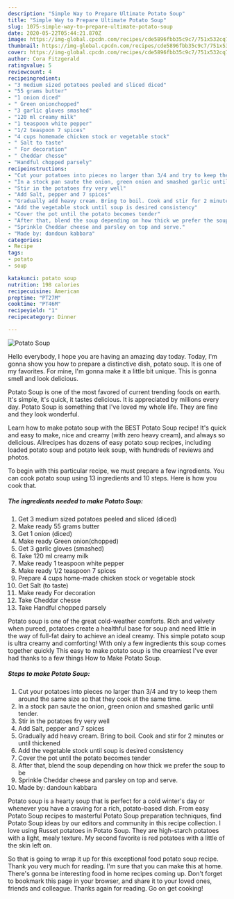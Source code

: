 ```yaml
---
description: "Simple Way to Prepare Ultimate Potato Soup"
title: "Simple Way to Prepare Ultimate Potato Soup"
slug: 1075-simple-way-to-prepare-ultimate-potato-soup
date: 2020-05-22T05:44:21.870Z
image: https://img-global.cpcdn.com/recipes/cde5896fbb35c9c7/751x532cq70/potato-soup-recipe-main-photo.jpg
thumbnail: https://img-global.cpcdn.com/recipes/cde5896fbb35c9c7/751x532cq70/potato-soup-recipe-main-photo.jpg
cover: https://img-global.cpcdn.com/recipes/cde5896fbb35c9c7/751x532cq70/potato-soup-recipe-main-photo.jpg
author: Cora Fitzgerald
ratingvalue: 5
reviewcount: 4
recipeingredient:
- "3 medium sized potatoes peeled and sliced diced"
- "55 grams butter"
- "1 onion diced"
- " Green onionchopped"
- "3 garlic gloves smashed"
- "120 ml creamy milk"
- "1 teaspoon white pepper"
- "1/2 teaspoon 7 spices"
- "4 cups homemade chicken stock or vegetable stock"
- " Salt to taste"
- " For decoration"
- " Cheddar chesse"
- "Handful chopped parsely"
recipeinstructions:
- "Cut your potatoes into pieces no larger than 3/4 and try to keep them around the same size so that they cook at the same time."
- "In a stock pan saute the onion, green onion and smashed garlic until tender."
- "Stir in the potatoes fry very well"
- "Add Salt, pepper and 7 spices"
- "Gradually add heavy cream. Bring to boil. Cook and stir for 2 minutes or until thickened"
- "Add the vegetable stock until soup is desired consistency"
- "Cover the pot until the potato becomes tender"
- "After that, blend the soup depending on how thick we prefer the soup to be"
- "Sprinkle Cheddar cheese and parsley on top and serve."
- "Made by: dandoun kabbara"
categories:
- Recipe
tags:
- potato
- soup

katakunci: potato soup 
nutrition: 198 calories
recipecuisine: American
preptime: "PT27M"
cooktime: "PT46M"
recipeyield: "1"
recipecategory: Dinner

---
```



![Potato Soup](https://img-global.cpcdn.com/recipes/cde5896fbb35c9c7/751x532cq70/potato-soup-recipe-main-photo.jpg)

Hello everybody, I hope you are having an amazing day today. Today, I'm gonna show you how to prepare a distinctive dish, potato soup. It is one of my favorites. For mine, I'm gonna make it a little bit unique. This is gonna smell and look delicious.

Potato Soup is one of the most favored of current trending foods on earth. It's simple, it's quick, it tastes delicious. It is appreciated by millions every day. Potato Soup is something that I've loved my whole life. They are fine and they look wonderful.

Learn how to make potato soup with the BEST Potato Soup recipe! It&#39;s quick and easy to make, nice and creamy (with zero heavy cream), and always so delicious. Allrecipes has dozens of easy potato soup recipes, including loaded potato soup and potato leek soup, with hundreds of reviews and photos.


To begin with this particular recipe, we must prepare a few ingredients. You can cook potato soup using 13 ingredients and 10 steps. Here is how you cook that.

<!--inarticleads1-->

##### The ingredients needed to make Potato Soup:

1. Get 3 medium sized potatoes peeled and sliced (diced)
1. Make ready 55 grams butter
1. Get 1 onion (diced)
1. Make ready  Green onion(chopped)
1. Get 3 garlic gloves (smashed)
1. Take 120 ml creamy milk
1. Make ready 1 teaspoon white pepper
1. Make ready 1/2 teaspoon 7 spices
1. Prepare 4 cups home-made chicken stock or vegetable stock
1. Get  Salt (to taste)
1. Make ready  For decoration
1. Take  Cheddar chesse
1. Take Handful chopped parsely


Potato soup is one of the great cold-weather comforts. Rich and velvety when pureed, potatoes create a healthful base for soup and need little in the way of full-fat dairy to achieve an ideal creamy. This simple potato soup is ultra creamy and comforting! With only a few ingredients this soup comes together quickly This easy to make potato soup is the creamiest I&#39;ve ever had thanks to a few things How to Make Potato Soup. 

<!--inarticleads2-->

##### Steps to make Potato Soup:

1. Cut your potatoes into pieces no larger than 3/4 and try to keep them around the same size so that they cook at the same time.
1. In a stock pan saute the onion, green onion and smashed garlic until tender.
1. Stir in the potatoes fry very well
1. Add Salt, pepper and 7 spices
1. Gradually add heavy cream. Bring to boil. Cook and stir for 2 minutes or until thickened
1. Add the vegetable stock until soup is desired consistency
1. Cover the pot until the potato becomes tender
1. After that, blend the soup depending on how thick we prefer the soup to be
1. Sprinkle Cheddar cheese and parsley on top and serve.
1. Made by: dandoun kabbara


Potato soup is a hearty soup that is perfect for a cold winter&#39;s day or whenever you have a craving for a rich, potato-based dish. From easy Potato Soup recipes to masterful Potato Soup preparation techniques, find Potato Soup ideas by our editors and community in this recipe collection. I love using Russet potatoes in Potato Soup. They are high-starch potatoes with a light, mealy texture. My second favorite is red potatoes with a little of the skin left on. 

So that is going to wrap it up for this exceptional food potato soup recipe. Thank you very much for reading. I'm sure that you can make this at home. There's gonna be interesting food in home recipes coming up. Don't forget to bookmark this page in your browser, and share it to your loved ones, friends and colleague. Thanks again for reading. Go on get cooking!
